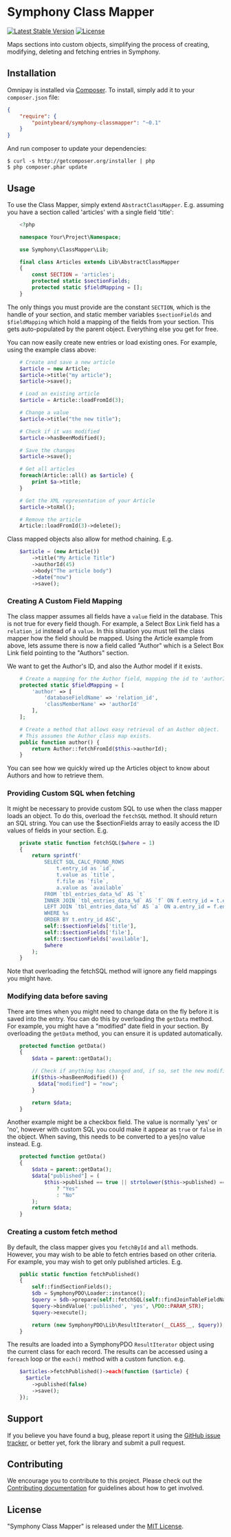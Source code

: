 Symphony Class Mapper
=====================

[![Latest Stable Version](https://poser.pugx.org/pointybeard/symphony-classmapper/version)](https://packagist.org/packages/pointybeard/symphony-classmapper) [![License](https://poser.pugx.org/pointybeard/symphony-classmapper/license)](https://packagist.org/packages/pointybeard/symphony-classmapper)

Maps sections into custom objects, simplifying the process of creating, modifying, deleting and fetching entries in Symphony.

## Installation

Omnipay is installed via [Composer](http://getcomposer.org/). To install, simply add it
to your `composer.json` file:

```json
{
    "require": {
        "pointybeard/symphony-classmapper": "~0.1"
    }
}
```

And run composer to update your dependencies:

    $ curl -s http://getcomposer.org/installer | php
    $ php composer.phar update

## Usage

To use the Class Mapper, simply extend `AbstractClassMapper`. E.g. assuming you have a section called 'articles' with a single field 'title':

```php
    <?php

    namespace Your\Project\Namespace;

    use Symphony\ClassMapper\Lib;

    final class Articles extends Lib\AbstractClassMapper
    {
        const SECTION = 'articles';
        protected static $sectionFields;
        protected static $fieldMapping = [];
    }
```

The only things you must provide are the constant `SECTION`, which is the handle of your section, and static member variables `$sectionFields` and `$fieldMapping` which hold a mapping of the fields from your section. This gets auto-populated by the parent object. Everything else you get for free.

You can now easily create new entries or load existing ones. For example, using the example class above:

```php
    # Create and save a new article
    $article = new Article;
    $article->title("my article");
    $article->save();

    # Load an existing article
    $article = Article::loadFromId(3);

    # Change a value
    $article->title("the new title");

    # Check if it was modified
    $article->hasBeenModified();

    # Save the changes
    $article->save();

    # Get all articles
    foreach(Article::all() as $article) {
        print $a->title;
    }

    # Get the XML representation of your Article
    $article->toXml();

    # Remove the article
    Article::loadFromId(3)->delete();
```

Class mapped objects also allow for method chaining. E.g.

```php
    $article = (new Article())
        ->title("My Article Title")
        ->authorId(45)
        ->body("The article body")
        ->date("now")
        ->save();
```

### Creating A Custom Field Mapping

The class mapper assumes all fields have a `value` field in the database. This is not true for every field though. For example, a Select Box Link field has a `relation_id` instead of a `value`. In this situation you must tell the class mapper how the field should be mapped. Using the Article example from above, lets assume there is now a field called "Author" which is a Select Box Link field pointing to the "Authors" section.

We want to get the Author's ID, and also the Author model if it exists.

```php
    # Create a mapping for the Author field, mapping the id to 'authorId'
    protected static $fieldMapping = [
        'author' => [
            'databaseFieldName' => 'relation_id',
            'classMemberName' => 'authorId'
        ],
    ];

    # Create a method that allows easy retrieval of an Author object.
    # This assumes the Author class map exists.
    public function author() {
        return Author::fetchFromId($this->authorId);
    }
```

You can see how we quickly wired up the Articles object to know about Authors and how to retrieve them.

### Providing Custom SQL when fetching

It might be necessary to provide custom SQL to use when the class mapper loads an object. To do this, overload the `fetchSQL` method. It should return an SQL string. You can use the $sectionFields array to easily access the ID values of fields in your section. E.g.

```php
    private static function fetchSQL($where = 1)
    {
        return sprintf('
            SELECT SQL_CALC_FOUND_ROWS
                t.entry_id as `id`,
                t.value as `title`,
                f.file as `file`,
                a.value as `available`
            FROM `tbl_entries_data_%d` AS `t`
            INNER JOIN `tbl_entries_data_%d` AS `f` ON f.entry_id = t.entry_id
            LEFT JOIN `tbl_entries_data_%d` AS `a` ON a.entry_id = f.entry_id
            WHERE %s
            ORDER BY t.entry_id ASC',
            self::$sectionFields['title'],
            self::$sectionFields['file'],
            self::$sectionFields['available'],
            $where
        );
    }
```

Note that overloading the fetchSQL method will ignore any field mappings you might have.

### Modifying data before saving

There are times when you might need to change data on the fly before it is saved into the entry. You can do this by overloading the `getData` method. For example, you might have a "modified" date field in your section. By overloading the `getData` method, you can ensure it is updated automatically.

```php
    protected function getData()
    {
        $data = parent::getData();

        // Check if anything has changed and, if so, set the new modified date
        if($this->hasBeenModified()) {
          $data["modified"] = "now";
        }

        return $data;
    }
```

Another example might be a checkbox field. The value is normally 'yes' or 'no', however with custom SQL you could make it appear as `true` or `false` in the object. When saving, this needs to be converted to a yes|no value instead. E.g.

```php
    protected function getData()
    {
        $data = parent::getData();
        $data["published"] = (
            $this->published == true || strtolower($this->published) == 'yes'
                ? "Yes"
                : "No"
        );
        return $data;
    }
```

### Creating a custom fetch method

By default, the class mapper gives you `fetchById` and `all` methods. However, you may wish to be able to fetch entries based on other criteria. For example, you may wish to get only published articles. E.g.

```php
    public static function fetchPublished()
    {
        self::findSectionFields();
        $db = SymphonyPDO\Loader::instance();
        $query = $db->prepare(self::fetchSQL(self::findJoinTableFieldName('published') . '.value = :published'));
        $query->bindValue(':published', 'yes', \PDO::PARAM_STR);
        $query->execute();

        return (new SymphonyPDO\Lib\ResultIterator(__CLASS__, $query));
    }
```

The results are loaded into a SymphonyPDO `ResultIterator` object using the current class for each record. The results can be accessed using a `foreach` loop or the `each()` method with a custom function. e.g.

```php
    $articles->fetchPublished()->each(function ($article) {
      $article
        ->published(false)
        ->save();
    });
```

## Support

If you believe you have found a bug, please report it using the [GitHub issue tracker](https://github.com/pointybeard/symphony-classmapper/issues),
or better yet, fork the library and submit a pull request.

## Contributing

We encourage you to contribute to this project. Please check out the [Contributing documentation](https://github.com/pointybeard/symphony-classmapper/blob/master/CONTRIBUTING.md) for guidelines about how to get involved.

## License

"Symphony Class Mapper" is released under the [MIT License](http://www.opensource.org/licenses/MIT).
